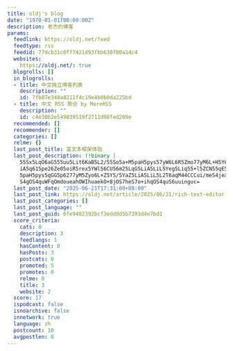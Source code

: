 ```yaml
---
title: oldj's blog
date: "1970-01-01T00:00:00Z"
description: 老杰的博客
params:
  feedlink: https://oldj.net/feed
  feedtype: rss
  feedid: 77dcb31c0ff7421d93fbb638f00a14c4
  websites:
    https://oldj.net/: true
  blogrolls: []
  in_blogrolls:
  - title: 中文独立博客列表
    description: ""
    id: 7fb87e348a8211f4c19e4b0b0da225bd
  - title: 中文 RSS 聚合 by MoreRSS
    description: ""
    id: c4e30b2e549839519f2711d98fed209e
  recommended: []
  recommender: []
  categories: []
  relme: {}
  last_post_title: 富文本框架体验
  last_post_description: !!binary |
    55Sx5LqO6aG555uu5Lit6KaB5L2/55So5a+M5paH5pys57yW6L6R5Zmo77yM6L+H5Y675L
    iA5q615pe26Ze05oiR5rex5YWl56CU56m25LqG5LiA5LiL5Yeg5Liq55+l5ZCN55qE5a+M
    5paH5pys5qGG5p6277yM5Zyo6L+Z5YS/5YaZ5LiA5LiL5L2T6aqM44CCCui/meS4jeaYr+
    S4gOS4quWFqOmdoueahOWIhuaekO+8jOS7heS7o+ihqOS4quS6uuinguc=
  last_post_date: "2025-06-21T17:31:00+08:00"
  last_post_link: https://oldj.net/article/2025/06/21/rich-text-editor-experience
  last_post_categories: []
  last_post_language: ""
  last_post_guid: 6fe9482392bcf3edddd5b7393d4e7bd1
  score_criteria:
    cats: 0
    description: 3
    feedlangs: 1
    hasContent: 0
    hasPosts: 3
    postcats: 0
    promoted: 5
    promotes: 0
    relme: 0
    title: 3
    website: 2
  score: 17
  ispodcast: false
  isnoarchive: false
  innetwork: true
  language: zh
  postcount: 10
  avgpostlen: 0
---
```

